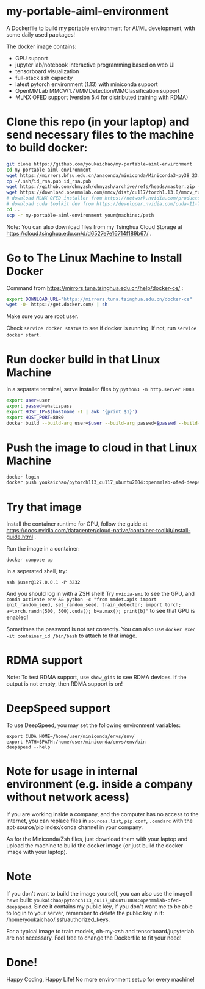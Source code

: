 # my-portable-aiml-environment
A Dockerfile to build my portable environment for AI/ML development, with some daily used packages!

The docker image contains:

- GPU support
- jupyter lab/notebook interactive programming based on web UI
- tensorboard visualization
- full-stack ssh capacity
- latest pytorch environment (1.13) with miniconda support
- OpenMMLab MMCV(1.7)/MMDetection/MMClassification support
- MLNX OFED support (version 5.4 for distributed training with RDMA)

# Clone this repo (in your laptop) and send necessary files to the machine to build docker:

```bash
git clone https://github.com/youkaichao/my-portable-aiml-environment
cd my-portable-aiml-environment
wget https://mirrors.bfsu.edu.cn/anaconda/miniconda/Miniconda3-py38_23.1.0-1-Linux-x86_64.sh -O Miniconda3.sh
cp ~/.ssh/id_rsa.pub id_rsa.pub
wget https://github.com/ohmyzsh/ohmyzsh/archive/refs/heads/master.zip -O ohmyzsh-master.zip
wget https://download.openmmlab.com/mmcv/dist/cu117/torch1.13.0/mmcv_full-1.7.0-cp38-cp38-manylinux1_x86_64.whl
# download MLNX OFED installer from https://network.nvidia.com/products/infiniband-drivers/linux/mlnx_ofed/
# download cuda toolkit dev from https://developer.nvidia.com/cuda-11-7-0-download-archive (installer type: runfile, local)
cd ..
scp -r my-portable-aiml-environment your@machine:/path
```

Note: You can also download files from my Tsinghua Cloud Storage at https://cloud.tsinghua.edu.cn/d/d6527e7e16714f189b67/ .

# Go to The Linux Machine to Install Docker
Command from https://mirrors.tuna.tsinghua.edu.cn/help/docker-ce/ :
```bash
export DOWNLOAD_URL="https://mirrors.tuna.tsinghua.edu.cn/docker-ce"
wget -O- https://get.docker.com/ | sh
```
Make sure you are root user.

Check `service docker status` to see if docker is running. If not, run `service docker start`.

# Run docker build in that Linux Machine

In a separate terminal, serve installer files by `python3 -m http.server 8080`.

```bash
export user=user
export passwd=whatispass
export HOST_IP=$(hostname -I | awk '{print $1}')
export HOST_PORT=8080
docker build --build-arg user=$user --build-arg passwd=$passwd --build-arg HOST_ENDPOINT=$HOST_IP:$HOST_PORT --progress=plain --tag youkaichao/pytorch113_cu117_ubuntu2004:openmmlab-ofed-deepspeed .
```

# Push the image to cloud in that Linux Machine

```bash
docker login
docker push youkaichao/pytorch113_cu117_ubuntu2004:openmmlab-ofed-deepspeed
```

# Try that image

Install the container runtime for GPU, follow the guide at https://docs.nvidia.com/datacenter/cloud-native/container-toolkit/install-guide.html .

Run the image in a container:

`docker compose up`

In a seperated shell, try:

`ssh $user@127.0.0.1 -P 3232`

And you should log in with a ZSH shell! Try `nvidia-smi` to see the GPU, and `conda activate env && python -c "from mmdet.apis import init_random_seed, set_random_seed, train_detector; import torch; a=torch.randn(500, 500).cuda(); b=a.max(); print(b)"` to see that GPU is enabled!

Sometimes the password is not set correctly. You can also use `docker exec -it container_id /bin/bash` to attach to that image.

# RDMA support

Note: To test RDMA support, use `show_gids` to see RDMA devices. If the output is not empty, then RDMA support is on!

# DeepSpeed support

To use DeepSpeed, you may set the following environment variables:
```
export CUDA_HOME=/home/user/miniconda/envs/env/
export PATH=$PATH:/home/user/miniconda/envs/env/bin
deepspeed --help
```

# Note for usage in internal environment (e.g. inside a company without network acess)

If you are working inside a company, and the computer has no access to the internet, you can replace files in `sources.list`, `pip.conf`, `.condarc` with the apt-source/pip index/conda channel in your company.

As for the Miniconda/Zsh files, just download them with your laptop and upload the machine to build the docker image (or just build the docker image with your laptop).

# Note

If you don't want to build the image yourself, you can also use the image I have built: `youkaichao/pytorch113_cu117_ubuntu1804:openmmlab-ofed-deepspeed`. Since it contains my public key, if you don't want me to be able to log in to your server, remember to delete the public key in it: /home/youkaichao/.ssh/authorized_keys.

For a typical image to train models, oh-my-zsh and tensorboard/jupyterlab are not necessary. Feel free to change the Dockerfile to fit your need!

# Done!

Happy Coding, Happy Life! No more environment setup for every machine!
